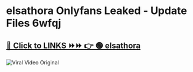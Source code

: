 
 # elsathora Onlyfans Leaked - Update Files 6wfqj

## <h2><a href="https://clipsfans.com/elsathora&ref=git">🔗 Click to LINKS ⏩⏩ 👉 🟢 elsathora </a></h2>

<a href="https://clipsfans.com/elsathora&ref=git" rel="nofollow" data-target="animated-image.originalLink"><img src="https://i.ibb.co.com/xMMVF88/686577567.gif" alt="Viral Video Original" style="max-width: 100%; display: inline-block;" data-target="animated-image.originalImage"></a>

